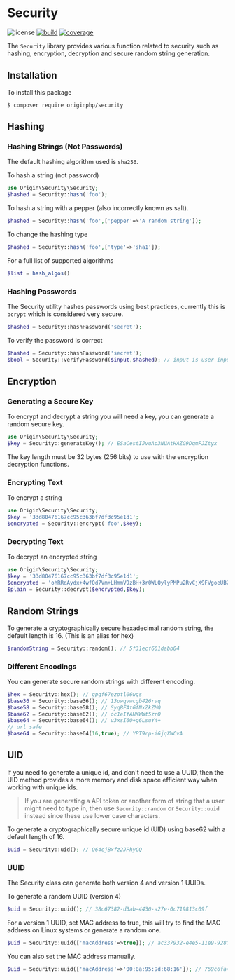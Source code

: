 # Security

![license](https://img.shields.io/badge/license-MIT-brightGreen.svg)
[![build](https://github.com/originphp/security/workflows/CI/badge.svg)](https://github.com/originphp/security/actions)
[![coverage](https://coveralls.io/repos/github/originphp/security/badge.svg?branch=master)](https://coveralls.io/github/originphp/security?branch=master)

The `Security` library provides various function related to security such as hashing, encryption, decryption and secure random string generation.

## Installation

To install this package

```linux
$ composer require originphp/security
```

## Hashing

### Hashing Strings (Not Passwords)

The default hashing algorithm used is `sha256`.

To hash a string (not password)

```php
use Origin\Security\Security;
$hashed = Security::hash('foo');
```

To hash a string with a pepper (also incorrectly known as salt).

```php
$hashed = Security::hash('foo',['pepper'=>'A random string']);
```

To change the hashing type

```php
$hashed = Security::hash('foo',['type'=>'sha1']);
```

For a full list of supported algorithms

```php
$list = hash_algos()
```

### Hashing Passwords

The Security utility hashes passwords using best practices, currently this is `bcrypt` which is considered
very secure.

```php
$hashed = Security::hashPassword('secret');
```

To verify the password is correct

```php
$hashed = Security::hashPassword('secret');
$bool = Security::verifyPassword($input,$hashed); // input is user inputted password
```

## Encryption

### Generating a Secure Key

To encrypt and decrypt a string you will need a key, you can generate a random secure key.

```php
use Origin\Security\Security;
$key = Security::generateKey(); // ESaCestIJvuAo3NUAtHAZG9DqmFJZtyx
```

The key length must be 32 bytes (256 bits) to use with the encryption decryption functions.

### Encrypting Text

To encrypt a string

```php
use Origin\Security\Security;
$key = '33d80476167cc95c363bf7df3c95e1d1';
$encrypted = Security::encrypt('foo',$key);
```

### Decrypting Text

To decrypt an encrypted string

```php
use Origin\Security\Security;
$key = '33d80476167cc95c363bf7df3c95e1d1';
$encrypted = 'ohRRdAydx+4wfOd7Vm+LHmmV9zBH+3r0WLQylyPMPu2RvCjX9FVgoeUBZuLYBTLM4x9NeZX7U0bUvE1bucATSQ==';
$plain = Security::decrypt($encrypted,$key);
```

## Random Strings

To generate a cryptographically secure hexadecimal random string, the default length is 16. (This is an alias for hex)

```php
$randomString = Security::random(); // 5f31ecf661dabb04
```

### Different Encodings

You can generate secure random strings with different encoding.

```php
$hex = Security::hex(); // gpgf67ezotl06wqs
$base36 = Security::base36(); // 13owqvwcgb426rvq
$base58 = Security::base58(); // SyqBFAtGfNxZkZMQ
$base62 = Security::base62(); // oc1eIfAHKWWt5zrO
$base64 = Security::base64(); // v3xsI6O+g6LsuY4+
// url safe
$base64 = Security::base64(16,true); // YPT9rp-i6jqXWCvA
```

## UID

If you need to generate a unique id, and don't need to use a UUID, then the UID method provides a more memory and disk space efficient way when working with unique ids.

> If you are generating a API token or another form of string that a user might need to type in, then use `Security::random` or `Security::uuid` instead since these use lower case characters.

To generate a cryptographically secure unique id (UID) using base62 with a default length of 16.

```php
$uid = Security::uid(); // O64cjBxfz2JPhyCQ
```

### UUID

The Security class can generate both version 4 and version 1 UUIDs.

To generate a random UUID (version 4)

```php
$uid = Security::uuid(); // 38c67382-d3ab-4430-a27e-0c719813c09f
```

For a version 1 UUID, set MAC address to true, this will try to find the MAC address on Linux systems or generate a random one.

```php
$uid = Security::uuid(['macAddress'=>true]); // ac337932-e4e5-11e9-928f-8bda39fe8887
```

You can also set the MAC address manually.

```php
$uid = Security::uuid(['macAddress'=>'00:0a:95:9d:68:16']); // 769c6fa4-e4e5-11e9-b8d5-000a959d6816
```
